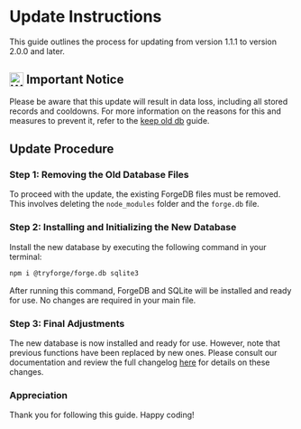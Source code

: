 # Update Instructions

This guide outlines the process for updating from version 1.1.1 to version 2.0.0 and later.

## <img align="top" src="https://upload.wikimedia.org/wikipedia/commons/thumb/1/17/Warning.svg/156px-Warning.svg.png" alt="WarningSignImage" width="25" height="auto"> Important Notice
Please be aware that this update will result in data loss, including all stored records and cooldowns. For more information on the reasons for this and measures to prevent it, refer to the [keep old db](https://github.com/tryforge/ForgeDB/blob/main/guides/keep-old-db.md) guide.

## Update Procedure
### Step 1: Removing the Old Database Files
To proceed with the update, the existing ForgeDB files must be removed. This involves deleting the `node_modules` folder and the `forge.db` file.

### Step 2: Installing and Initializing the New Database
Install the new database by executing the following command in your terminal:
```bash
npm i @tryforge/forge.db sqlite3
```
After running this command, ForgeDB and SQLite will be installed and ready for use. No changes are required in your main file.

### Step 3: Final Adjustments
The new database is now installed and ready for use. However, note that previous functions have been replaced by new ones. Please consult our documentation and review the full changelog [here](https://docs.botforge.org/p/ForgeDB/) for details on these changes.

### Appreciation
Thank you for following this guide. Happy coding!

